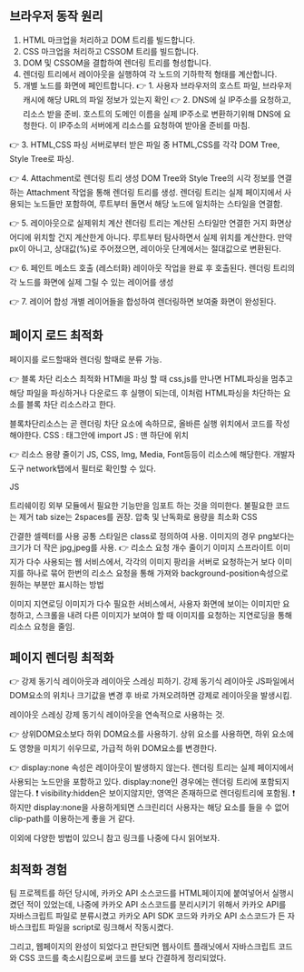 ## 브라우저 동작 원리

1. HTML 마크업을 처리하고 DOM 트리를 빌드합니다.
2. CSS 마크업을 처리하고 CSSOM 트리를 빌드합니다.
3. DOM 및 CSSOM을 결합하여 렌더링 트리를 형성합니다.
4. 렌더링 트리에서 레이아웃을 실행하여 각 노드의 기하학적 형태를 계산합니다.
5. 개별 노드를 화면에 페인트합니다.
👉 1. 사용자 브라우저의 호스트 파일, 브라우저 캐시에 해당 URL의 파일 정보가 있는지 확인
👉 2. DNS에 실 IP주소를 요청하고, 리소스 받을 준비.
호스트의 도메인 이름을 실제 IP주소로 변환하기위해 DNS에 요청한다.
이 IP주소의 서버에게 리소스를 요청하여 받아올 준비를 마침.

👉 3. HTML,CSS 파싱
서버로부터 받은 파일 중 HTML,CSS를 각각 DOM Tree, Style Tree로 파싱.

👉 4. Attachment로 렌더링 트리 생성
DOM Tree와 Style Tree의 시각 정보를 연결하는 Attachment 작업을 통해 렌더링 트리를 생성.
렌더링 트리는 실제 페이지에서 사용되는 노드들만 포함하여, 루트부터 돌면서 해당 노드에 일치하는 스타일을 연결함.

👉 5. 레이아웃으로 실제위치 계산
렌더링 트리는 계산된 스타일만 연결한 거지 화면상 어디에 위치할 건지 계산한게 아니다.
루트부터 탐사하면서 실제 위치를 계산한다.
만약 px이 아니고, 상대값(%)로 주어졌으면, 레이아웃 단계에서는 절대값으로 변환된다.

👉 6. 페인트 메소드 호출 (레스터화)
레이아웃 작업을 완료 후 호출된다.
렌더링 트리의 각 노드를 화면에 실제 그릴 수 있는 레이어를 생성

👉 7. 레이어 합성
개별 레이어들을 합성하여 렌더링하면 보여줄 화면이 완성된다.

## 페이지 로드 최적화

페이지를 로드할때와 렌더링 할때로 분류 가능.

👉 블록 차단 리소스 최적화
HTMl을 파싱 할 때 css,js를 만나면 HTML파싱을 멈추고 해당 파일을 파싱하거나 다운로드 후 실행이 되는데, 이처럼 HTML파싱을 차단하는 요소를 블록 차단 리소스라고 한다.

블록차단리소스는 곧 렌더링 차단 요소에 속하므로, 올바른 실행 위치에서 코드를 작성해야한다.
CSS : <head>태그안에 import
JS : <body>맨 하단에 위치

👉 리소스 용량 줄이기
JS, CSS, Img, Media, Font등등이 리소스에 해당한다.
개발자도구 network탭에서 필터로 확인할 수 있다.

JS

트리쉐이킹
외부 모듈에서 필요한 기능만을 임포트 하는 것을 의미한다.
불필요한 코드는 제거
tab size는 2spaces를 권장.
압축 및 난독화로 용량을 최소화
CSS

간결한 셀렉터를 사용
공통 스타일은 class로 정의하여 사용.
이미지의 경우 png보다는 크기가 더 작은 jpg,jpeg를 사용.
👉 리소스 요청 개수 줄이기
이미지 스프라이트
이미지가 다수 사용되는 웹 서비스에서, 각각의 이미지 팡리을 서버로 요청하는거 보다 이미지를 하나로 묶어 한번의 리소스 요청을 통해 가져와 background-position속성으로 원하는 부분만 표시하는 방법

이미지 지연로딩
이미지가 다수 필요한 서비스에서, 사용자 화면에 보이는 이미지만 요청하고, 스크롤을 내려 다른 이미지가 보여야 할 때 이미지를 요청하는 지연로딩을 통해 리소스 요청을 줄임.

## 페이지 렌더링 최적화

👉 강제 동기식 레이아웃과 레이아웃 스레싱 피하기.
강제 동기식 레이아웃
JS파일에서 DOM요소의 위치나 크기값을 변경 후 바로 가져오려하면 강제로 레이아웃을 발생시킴.

레이아웃 스레싱
강제 동기식 레이아웃을 연속적으로 사용하는 것.

👉 상위DOM요소보다 하위 DOM요소를 사용하기.
상위 요소를 사용하면, 하위 요소에도 영향을 미치기 쉬우므로, 가급적 하위 DOM요소를 변경한다.

👉 display:none 속성은 레이아웃이 발생하지 않는다.
렌더링 트리는 실제 페이지에서 사용되는 노드만을 포함하고 있다.
display:none인 경우에는 렌더링 트리에 포함되지않는다.
❗ visibility:hidden은 보이지않지만, 영역은 존재하므로 렌더링트리에 포함됨.
❗ 하지만 display:none을 사용하게되면 스크린리더 사용자는 해당 요소를 들을 수 없어
clip-path를 이용하는게 좋을 거 같다.

이외에 다양한 방법이 있으니 참고 링크를 나중에 다시 읽어보자.

## 최적화 경험

팀 프로젝트를 하던 당시에, 카카오 API 소스코드를 HTML페이지에 붙여넣어서 실행시켰던 적이 있었는데, 나중에 카카오 API 소스코드를 분리시키기 위해서 카카오 API를 자바스크립트 파일로 분류시켰고 카카오 API SDK 코드와 카카오 API 소스코드가 든 자바스크립트 파일을 script로 링크해서 작동시켰다.

그리고, 웹페이지의 완성이 되었다고 판단되면 웹사이트 플래닛에서 자바스크립트 코드와 CSS 코드를 축소시킴으로써 코드를 보다 간결하게 정리되었다.